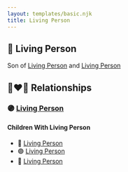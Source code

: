 ```yaml
---
layout: templates/basic.njk
title: Living Person
---
```

## 🔵 Living Person

Son of [Living Person](/people/2/28832046) and [Living Person](/people/2/27090454)

## 👩‍❤️‍👨 Relationships

### 🟣 [Living Person](/people/7/72063628)

#### Children With Living Person
* 🔵 [Living Person](/people/7/72212700)
* 🟣 [Living Person](/people/4/45456538)
* 🔵 [Living Person](/people/1/16620202)